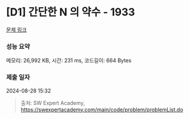 # [D1] 간단한 N 의 약수 - 1933 

[문제 링크](https://swexpertacademy.com/main/code/problem/problemDetail.do?contestProbId=AV5PhcWaAKIDFAUq) 

### 성능 요약

메모리: 26,992 KB, 시간: 231 ms, 코드길이: 664 Bytes

### 제출 일자

2024-08-28 15:32



> 출처: SW Expert Academy, https://swexpertacademy.com/main/code/problem/problemList.do